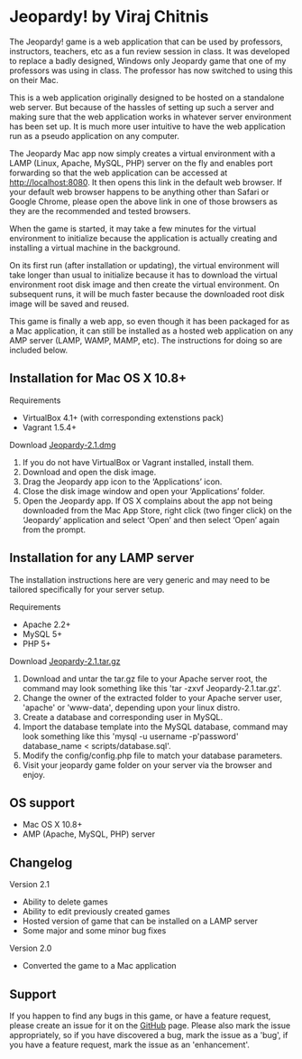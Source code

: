 Jeopardy! by Viraj Chitnis
==========================

The Jeopardy! game is a web application that can be used by professors, instructors, teachers, etc as a fun review session in class. It was developed to replace a badly designed, Windows only Jeopardy game that one of my professors was using in class. The professor has now switched to using this on their Mac.

This is a web application originally designed to be hosted on a standalone web server. But because of the hassles of setting up such a server and making sure that the web application works in whatever server environment has been set up. It is much more user intuitive to have the web application run as a pseudo application on any computer.

The Jeopardy Mac app now simply creates a virtual environment with a LAMP (Linux, Apache, MySQL, PHP) server on the fly and enables port forwarding so that the web application can be accessed at [http://localhost:8080](http://localhost:8080). It then opens this link in the default web browser. If your default web browser happens to be anything other than Safari or Google Chrome, please open the above link in one of those browsers as they are the recommended and tested browsers.

When the game is started, it may take a few minutes for the virtual environment to initialize because the application is actually creating and installing a virtual machine in the background.

On its first run (after installation or updating), the virtual environment will take longer than usual to initialize because it has to download the virtual environment root disk image and then create the virtual environment. On subsequent runs, it will be much faster because the downloaded root disk image will be saved and reused.

This game is finally a web app, so even though it has been packaged for as a Mac application, it can still be installed as a hosted web application on any AMP server (LAMP, WAMP, MAMP, etc). The instructions for doing so are included below.

Installation for Mac OS X 10.8+
-------------------------------

Requirements

* VirtualBox 4.1+ (with corresponding extenstions pack)
* Vagrant 1.5.4+

Download [Jeopardy-2.1.dmg](https://github.com/virajchitnis/JeopardyGame/releases/download/v2.1/Jeopardy-2.1.dmg)

1. If you do not have VirtualBox or Vagrant installed, install them.
2. Download and open the disk image.
3. Drag the Jeopardy app icon to the ‘Applications’ icon.
4. Close the disk image window and open your ‘Applications’ folder.
5. Open the Jeopardy app. If OS X complains about the app not being downloaded from the Mac App Store, right click (two finger click) on the ‘Jeopardy’ application and select ‘Open’ and then select ‘Open’ again from the prompt.

Installation for any LAMP server
--------------------------------

The installation instructions here are very generic and may need to be tailored specifically for your server setup.

Requirements

* Apache 2.2+
* MySQL 5+
* PHP 5+

Download [Jeopardy-2.1.tar.gz](https://github.com/virajchitnis/JeopardyGame/releases/download/v2.1/Jeopardy-2.1.tar.gz)

1. Download and untar the tar.gz file to your Apache server root, the command may look something like this 'tar -zxvf Jeopardy-2.1.tar.gz'.
2. Change the owner of the extracted folder to your Apache server user, 'apache' or 'www-data', depending upon your linux distro.
3. Create a database and corresponding user in MySQL.
4. Import the database template into the MySQL database, command may look something like this 'mysql -u username -p'password' database_name < scripts/database.sql'.
5. Modify the config/config.php file to match your database parameters.
6. Visit your jeopardy game folder on your server via the browser and enjoy.

OS support
----------

* Mac OS X 10.8+
* AMP (Apache, MySQL, PHP) server

Changelog
---------

Version 2.1

* Ability to delete games
* Ability to edit previously created games
* Hosted version of game that can be installed on a LAMP server
* Some major and some minor bug fixes

Version 2.0

* Converted the game to a Mac application

Support
-------

If you happen to find any bugs in this game, or have a feature request, please create an issue for it on the  [GitHub](https://github.com/virajchitnis/JeopardyGame) page. Please also mark the issue appropriately, so if you have discovered a bug, mark the issue as a 'bug', if you have a feature request, mark the issue as an 'enhancement'.